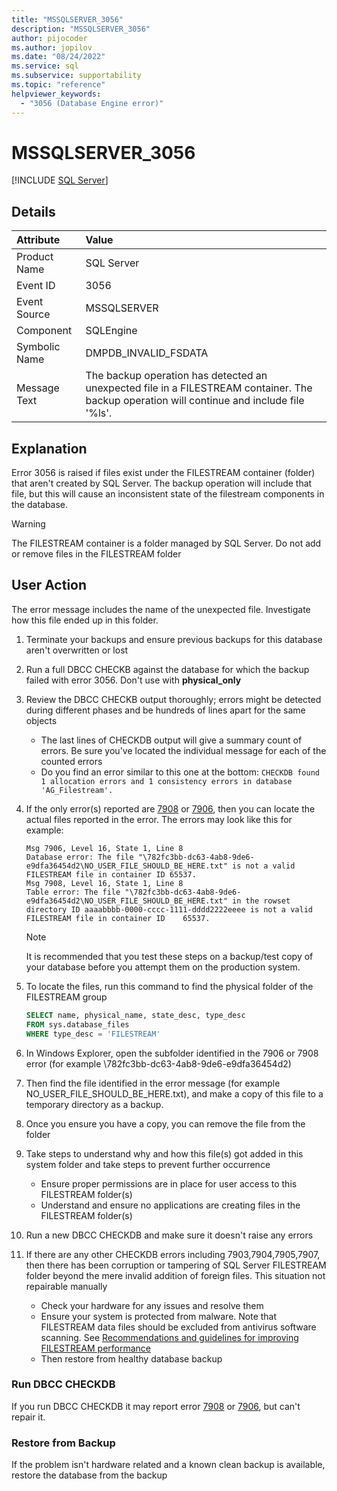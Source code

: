 ```yaml
---
title: "MSSQLSERVER_3056"
description: "MSSQLSERVER_3056"
author: pijocoder
ms.author: jopilov
ms.date: "08/24/2022"
ms.service: sql
ms.subservice: supportability
ms.topic: "reference"
helpviewer_keywords:
  - "3056 (Database Engine error)"
---
```

# MSSQLSERVER_3056
 [!INCLUDE [SQL Server](../../includes/applies-to-version/sqlserver.md)]
  
## Details  
  
| Attribute | Value |  
| :-------- | :---- |  
|Product Name|SQL Server|  
|Event ID|3056|  
|Event Source|MSSQLSERVER|  
|Component|SQLEngine|  
|Symbolic Name|DMPDB_INVALID_FSDATA|  
|Message Text|The backup operation has detected an unexpected file in a FILESTREAM container. The backup operation will continue and include file '%ls'.|  
  
## Explanation

Error 3056 is raised if files exist under the FILESTREAM container (folder) that aren't created by SQL Server. The backup operation will include that file, but this will cause an inconsistent state of the filestream components in the database.

>[!WARNING]
>The FILESTREAM container is a folder managed by SQL Server. Do not add or remove files in the FILESTREAM folder

## User Action  

The error message includes the name of the unexpected file. Investigate how this file ended up in this folder.

1. Terminate your backups and ensure previous backups for this database aren't overwritten or lost
1. Run a full DBCC CHECKB against the database for which the backup failed with error 3056. Don't use with **physical_only**
1. Review the DBCC CHECKB output thoroughly; errors might be detected during different phases and be hundreds of lines apart for the same objects 
   - The last lines of CHECKDB output will give a summary count of errors. Be sure you've located the individual message for each of the counted errors
   - Do you find an error similar to this one at the bottom: `CHECKDB found 1 allocation errors and 1 consistency errors in database 'AG_Filestream'.`
1. If the only error(s) reported are [7908](mssqlserver-7908-database-engine-error.md) or [7906](mssqlserver-7906-database-engine-error.md), then you can locate the actual files reported in the error. The errors may look like this for example:

   ```output 
   Msg 7906, Level 16, State 1, Line 8
   Database error: The file "\782fc3bb-dc63-4ab8-9de6-e9dfa36454d2\NO_USER_FILE_SHOULD_BE_HERE.txt" is not a valid FILESTREAM file in container ID 65537.
   Msg 7908, Level 16, State 1, Line 8
   Table error: The file "\782fc3bb-dc63-4ab8-9de6-e9dfa36454d2\NO_USER_FILE_SHOULD_BE_HERE.txt" in the rowset directory ID aaaabbbb-0000-cccc-1111-dddd2222eeee is not a valid FILESTREAM file in container ID    65537.
   ```

   > [!NOTE]
   > It is recommended that you test these steps on a backup/test copy of your database before you attempt them on the production system.

1. To locate the files, run this command to find the physical folder of the FILESTREAM group

   ```sql
   SELECT name, physical_name, state_desc, type_desc 
   FROM sys.database_files
   WHERE type_desc = 'FILESTREAM'
   ```

1. In Windows Explorer, open the subfolder identified in the 7906 or 7908 error (for example \782fc3bb-dc63-4ab8-9de6-e9dfa36454d2)
1. Then find the file identified in the error message (for example NO_USER_FILE_SHOULD_BE_HERE.txt), and make a copy of this file to a temporary directory as a backup.
1. Once you ensure you have a copy, you can remove the file from the folder

1. Take steps to understand why and how this file(s) got added in this system folder and take steps to prevent further occurrence
   - Ensure proper permissions are in place for user access to this FILESTREAM folder(s)
   - Understand and ensure no applications are creating files in the FILESTREAM folder(s)

1. Run a new DBCC CHECKDB and make sure it doesn't raise any errors
1. If there are any other CHECKDB errors including 7903,7904,7905,7907, then there has been corruption or tampering of SQL Server FILESTREAM folder  beyond the mere invalid addition of foreign files. This situation not repairable manually
   - Check your hardware for any issues and resolve them
   - Ensure your system is protected from malware. Note that FILESTREAM data files should be excluded from antivirus software scanning. See [Recommendations and guidelines for improving FILESTREAM performance](../blob/filestream-sql-server.md#recommendations-and-guidelines-for-improving-filestream-performance)
   - Then restore from healthy database backup

### Run DBCC CHECKDB

If you run DBCC CHECKDB it may report error [7908](mssqlserver-7908-database-engine-error.md) or [7906](mssqlserver-7906-database-engine-error.md), but can't repair it.

### Restore from Backup

If the problem isn't hardware related and a known clean backup is available, restore the database from the backup
